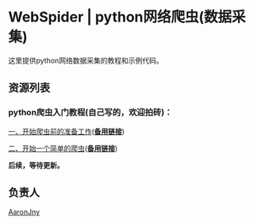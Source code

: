 # WebSpider | python网络爬虫(数据采集)
这里提供python网络数据采集的教程和示例代码。

## 资源列表

### python爬虫入门教程(自己写的，欢迎拍砖)：

[一、开始爬虫前的准备工作](http://blog.csdn.net/aaronjny/article/details/77885007)([**备用链接**](http://blog.aaronjny.cn:8080/archives/25))

[二、开始一个简单的爬虫](http://blog.csdn.net/aaronjny/article/details/77945329)([**备用链接**](http://blog.aaronjny.cn:8080/archives/32))

**后续，等待更新。**

## 负责人
[AaronJny](https://github.com/AaronJny)
